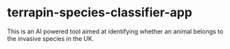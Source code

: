# terrapin-species-classifier-app
This is an AI powered tool aimed at identifying whether an animal belongs to the invasive species in the UK.
